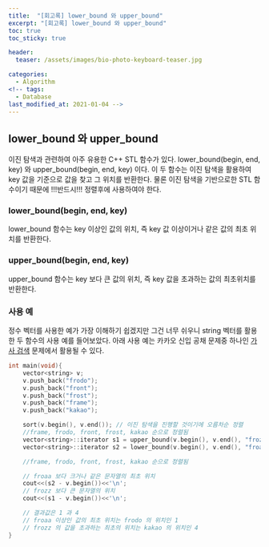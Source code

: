 ```yaml
---
title:  "[회고록] lower_bound 와 upper_bound"
excerpt: "[회고록] lower_bound 와 upper_bound"
toc: true
toc_sticky: true

header:
  teaser: /assets/images/bio-photo-keyboard-teaser.jpg

categories:
  - Algorithm
<!-- tags:
  - Database 
last_modified_at: 2021-01-04 -->
---
```

## lower_bound 와 upper_bound
이진 탐색과 관련하여 아주 유용한 C++ STL 함수가 있다. lower_bound(begin, end, key) 와 upper_bound(begin, end, key) 이다. 이 두 함수는 이진 탐색을 활용하여 key 값을 기준으로 값을 찾고 
그 위치를 반환한다. 물론 이진 탐색을 기반으로한 STL 함수이기 때문에 !!!반드시!!! 정렬후에 사용하여야 한다.
<br>

### lower_bound(begin, end, key)
lower_bound 함수는 key 이상인 값의 위치, 즉 key 값 이상이거나 같은 값의 최초 위치를 반환한다.

### upper_bound(begin, end, key)
upper_bound 함수는 key 보다 큰 값의 위치, 즉 key 값을 초과하는 값의 최초위치를 반환한다.

### 사용 예
정수 벡터를 사용한 예가 가장 이해하기 쉽겠지만 그건 너무 쉬우니 string 벡터를 활용한 두 함수의 사용 예를 들어보았다. 아래 사용 예는 카카오 신입 공채 문제중 하나인 
[가사 검색](https://programmers.co.kr/learn/courses/30/lessons/60060) 문제에서 활용될 수 있다.


```c++
int main(void){
    vector<string> v;
    v.push_back("frodo");
    v.push_back("front");
    v.push_back("frost");
    v.push_back("frame");
    v.push_back("kakao");

    sort(v.begin(), v.end()); // 이진 탐색을 진행할 것이기에 오름차순 정렬
    //frame, frodo, front, frost, kakao 순으로 정렬됨
    vector<string>::iterator s1 = upper_bound(v.begin(), v.end(), "frozz");
    vector<string>::iterator s2 = lower_bound(v.begin(), v.end(), "froaa");

    //frame, frodo, front, frost, kakao 순으로 정렬됨

    // froaa 보다 크거나 같은 문자열의 최초 위치
    cout<<(s2 - v.begin())<<'\n';
    // frozz 보다 큰 문자열의 위치
    cout<<(s1 - v.begin())<<'\n';

    // 결과값은 1 과 4 
    // froaa 이상인 값의 최초 위치는 frodo 의 위치인 1
    // frozz 의 값을 초과하는 최초의 위치는 kakao 의 위치인 4
}
```




